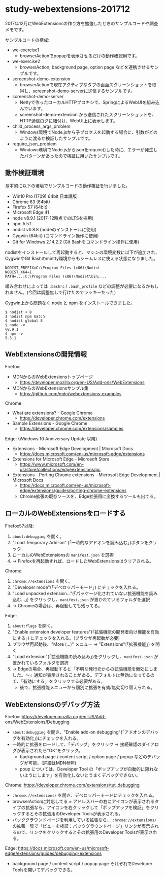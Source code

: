 # study-webextensions-201712

2017年12月にWebExtensionsの作り方を勉強したときのサンプルコードや調査メモです。

サンプルコードの構成:
- we-exercise1
  - browserActionでpopupを表示させるだけの動作確認用です。
- we-exercise2
  - browserAction, background page, option page などを連携させるサンプルです。
- screenshot-demo-extension
  - browserActionで現在アクティブなタブの画面スクリーンショットを取得し、screenshot-demo-serverに送信するサンプルです。
- screenshot-demo-server
  - Nettyで作ったローカルHTTPプロキシで、SpringによるWebUIを組み込んでいます。
  - screenshot-demo-extension から送信されたスクリーンショットを、HTTP通信ログに紐付け、WebUI上に表示します。
- child_process_args_problem
  - Windows環境でNode.jsから子プロセスを起動する場合に、引数がどのように渡るか検証したサンプルです。
- require_json_problem
  - Windows環境でNode.jsからjsonをrequire()した時に、エラーが発生したパターンがあったので検証に用いたサンプルです。

## 動作検証環境

基本的に以下の環境でサンプルコードの動作検証を行いました。
- Win10 Pro (1709) 64bit 日本語版
- Chrome 63 (64bit)
- Firefox 57 (64bit)
- Microsoft Edge 41
- node v8.9.1 (2017-12時点でのLTSを採用)
- npm 5.5.1
- nodist v0.8.8 (nodeのインストールに使用)
- Cygwin (64bit) (コマンドライン操作に使用)
- Git for Windows 2.14.2.2 (Git Bashをコマンドライン操作に使用)

nodistをインストールして再起動すると、マシンの環境変数に以下が追加され、CygwinやGit Bashのmintty環境からもシームレスに使える状態になりました。
```
NODIST_PREFIX=C:\Program Files (x86)\Nodist
NODIST_X64=1
PATH=...;C:\Program Files (x86)\Nodist\bin;...
```

組み合わせによっては `.bashrc` / `.bash_profile` などの調整が必要になるかもしれません。(今回は調整無しで行けたのでラッキーだった)

Cygwin上から問題なく node と npm をインストールできました。
```
$ nodist + 8
$ nodist npm match
$ nodist global 8
$ node -v
v8.9.1
$ npm -v
5.5.1
```

## WebExtensionsの開発情報

Firefox:
- MDNからのWebExtensionsトップページ
  - https://developer.mozilla.org/en-US/Add-ons/WebExtensions
- MDNからのWebExtensionsサンプル集
  - https://github.com/mdn/webextensions-examples

Chrome:
- What are extensions? - Google Chrome
  - https://developer.chrome.com/extensions
- Sample Extensions - Google Chrome
  - https://developer.chrome.com/extensions/samples

Edge: (Windows 10 Anniversary Update 以降)
- Extensions - Microsoft Edge Development | Microsoft Docs
  - https://docs.microsoft.com/en-us/microsoft-edge/extensions
- Extensions for Microsoft Edge - Microsoft Store
  - https://www.microsoft.com/en-us/store/collections/edgeextensions/pc
- Extensions - Porting Chrome extensions - Microsoft Edge Development | Microsoft Docs
  - https://docs.microsoft.com/en-us/microsoft-edge/extensions/guides/porting-chrome-extensions
  - Chrome拡張の既存ソースを、Edge拡張用に変換するツールも出てる。

## ローカルのWebExtensionsをロードする

Firefox57以降:
1. `about:debugging` を開く。
1. "Load Temporary Add-on" (「一時的なアドオンを読み込む」)ボタンをクリック
1. ローカルのWebExtensionsの `manifest.json` を選択
1. -> Firefoxを再起動すれば、ロードしたWebExtensionsはクリアされる。

Chrome:
1. `chrome://extensions` を開く。
1. "Developer mode"(「デベロッパーモード」) にチェックを入れる。
1. "Load unpacked extension..."(「パッケージ化されていない拡張機能を読み込む...」) をクリックし、`manifest.json` が置かれているフォルダを選択
1. -> Chromeの場合は、再起動しても残ってる。

Edge:
1. `about:flags` を開く。
1. "Enable extension developer features"(「拡張機能の開発者向け機能を有効にする」) にチェックを入れる。(ブラウザ再起動が必要)
1. ブラウザ再起動後、"More (...)" メニュー -> "Extensions"(「拡張機能」) を開く
1. "Load extension"(「拡張機能の読み込み」)をクリックし、`manifest.json` が置かれているフォルダを選択
1. -> Edgeの場合、再起動すると「不明な発行元からの拡張機能を無効にしました。～」通知が表示されることがある。デフォルトは無効になってるので、「有効にする」をクリックする必要がある。
   - 後で、拡張機能メニューから個別に拡張を有効/無効切り替えられる。

## WebExtensionsのデバッグ方法

Firefox: https://developer.mozilla.org/en-US/Add-ons/WebExtensions/Debugging
- `about:debugging` を開き、"Enable add-on debugging"(「アドオンのデバッグを有効化」)にチェックを入れる。
- 一時的に拡張をロードして、「デバッグ」をクリック -> 接続確認のダイアログが表示されたら"OK"をクリック。
  -  background page / content script / option page / popup などのデバッグが可能。(詳細はMDN参照)
  -  poup については、Developer Tool の「ポップアップが自動的に隠れないようにします」を有効化しないとうまくデバッグできない。

Chrome: https://developer.chrome.com/extensions/tut_debugging
- `chrome://extensions/` を開き、デベロッパーモードにチェックを入れる。
- browserActionに対応してる = アドレスバーの右にアイコンが表示されるタイプの拡張なら、アイコンを右クリックして「ポップアップを検証」をクリックするとその拡張用のDeveloper Toolsが表示される。
- バックグラウンドページを利用している拡張なら、 `chrome://extensions/` の拡張一覧で「ビューを検証：バックグラウンドページ」リンクが表示されるので、リンクをクリックするとその拡張用のDeveloper Toolsが表示される。

Edge: https://docs.microsoft.com/en-us/microsoft-edge/extensions/guides/debugging-extensions
- background page / content script / popup page それぞれでDeveloper Toolsを開いてデバッグできる。




